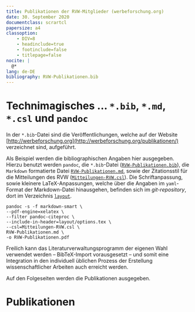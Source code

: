 ```yaml
---
title: Publikationen der RVW-Mitglieder (werbeforschung.org)
date: 30. September 2020
documentclass: scrartcl
papersize: a4
classoption:
    - DIV=8
    - headinclude=true
    - footinclude=false
    - titlepage=false
nocite: |
  @*
lang: de-DE
bibliography: RVW-Publikationen.bib
---
```


# Technimagisches ... `*.bib`, `*.md`, `*.csl` und `pandoc`

In der `*.bib`-Datei sind die Veröffentlichungen, welche auf der Website [http://werbeforschung.org](http://werbeforschung.org/publikationen/) verzeichnet sind, aufgeführt.

Als Beispiel werden die bibliographischen Angaben hier ausgegeben. Hierzu benutzt werden `pandoc`, die `*.bib`-Datei ([`RVW-Publikationen.bib`](https://github.com/maybegeek/Mitteilungen-RVW-Werkzeuge/blob/master/RVW-Publikationen.bib)), die `Markdown` formatierte Datei [`RVW-Publikationen.md`](https://github.com/maybegeek/Mitteilungen-RVW-Werkzeuge/blob/master/RVW-Publikationen.md), sowie der Zitationsstil für die Mitteilungen des RVW ([`Mitteilungen-RVW.csl`](https://github.com/maybegeek/Mitteilungen-RVW-Werkzeuge/blob/master/Mitteilungen-RVW.csl)). Die Schriftanpassung, sowie kleinere LaTeX-Anpassungen, welche über die Angaben im `yaml`-Format der Markdown-Datei hinausgehen, befinden sich im *git-repository*, dort im Verzeichnis [`layout`](https://github.com/maybegeek/Mitteilungen-RVW-Werkzeuge/tree/master/layout).

```
pandoc -s -f markdown-smart \
--pdf-engine=xelatex \
--filter pandoc-citeproc \
--include-in-header=layout/options.tex \
--csl=Mitteilungen-RVW.csl \
RVW-Publikationen.md \
-o RVW-Publikationen.pdf
```

Freilich kann das Literaturverwaltungsprogramm der eigenen Wahl verwendet werden – BibTeX-Import vorausgesetzt – und somit eine Integration in den individuell üblichen Prozess der Erstellung wissenschaftlicher Arbeiten auch erreicht werden.

Auf den Folgeseiten werden die Publikationen ausgegeben.


# Publikationen
